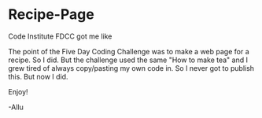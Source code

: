 # Recipe-Page
Code Institute FDCC got me like

The point of the Five Day Coding Challenge was to make a web page for a recipe.
So I did.
But the challenge used the same "How to make tea" and I grew tired of always copy/pasting my own code in.
So I never got to publish this.
But now I did.

Enjoy!

-Allu
